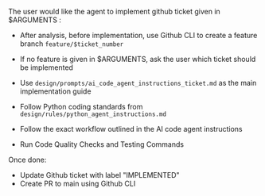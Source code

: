 The user would like the agent to implement github ticket given in $ARGUMENTS :
- After analysis, before implementation, use Github CLI to create a feature branch `feature/$ticket_number`

- If no feature is given in $ARGUMENTS, ask the user which ticket should be implemented
- Use `design/prompts/ai_code_agent_instructions_ticket.md` as the main implementation guide
- Follow Python coding standards from `design/rules/python_agent_instructions.md`
- Follow the exact workflow outlined in the AI code agent instructions
- Run Code Quality Checks and Testing Commands

Once done:
- Update Github ticket with label "IMPLEMENTED"
- Create PR to main using Github CLI
